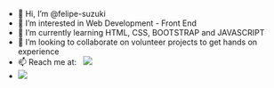 - 👋 Hi, I’m @felipe-suzuki
- 👀 I’m interested in Web Development - Front End
- 🌱 I’m currently learning HTML, CSS, BOOTSTRAP and JAVASCRIPT
- 💞️ I’m looking to collaborate on volunteer projects to get hands on experience
- 📫 Reach me at: &nbsp; [<img src="https://img.icons8.com/fluency/24/000000/linkedin.png"/>](https://www.linkedin.com/in/luiz-felipe-suzuki-234bb5ab/) 
- [<img src="https://img.icons8.com/fluency/24/000000/linkedin.png"/>](https://www.linkedin.com/in/luiz-felipe-suzuki-234bb5ab/)&nbsp;
  
<!---
felipe-suzuki/felipe-suzuki is a ✨ special ✨ repository because its `README.md` (this file) appears on your GitHub profile.
You can click the Preview link to take a look at your changes.
--->
